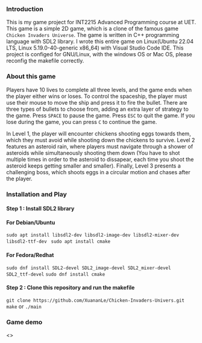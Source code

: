 ### Introduction
This is my game project for INT2215 Advanced Programming course at UET. This game is a simple 2D game, which is a clone of the famous game `Chicken Invaders Universe`. The game is written in C++ programming language with SDL2 library. I wrote this entire game on Linux(Ubuntu 22.04 LTS, Linux 5.19.0-40-generic x86_64) with Visual Studio Code IDE. This project is configed for GNU/Linux, with the windows OS or Mac OS, please reconfig the makefile correctly.

### About this game 
Players have 10 lives to complete all three levels, and the game ends when the player either wins or loses. To control the spaceship, the player must use their mouse to move the ship and press it to fire the bullet. There are three types of bullets to choose from, adding an extra layer of strategy to the game.
Press  ```SPACE``` to pause the game. Press ```ESC``` to quit the game. If you lose during the game, you can press ```C``` to continue the game.

In  Level 1, the player will encounter chickens shooting eggs towards them, which they must avoid while shooting down the chickens to survive. Level 2 features an asteroid rain, where players must navigate through a shower of asteroids while simultaneously shooting them down (You have to shot multiple times in order to the asteroid to dissapear, each time you shoot the asteroid keeps getting smaller and smaller). Finally, Level 3 presents a challenging boss, which shoots eggs in a circular motion and chases after the player.

### Installation and Play
#### Step 1 : Install SDL2 library

#### For Debian/Ubuntu
```sudo apt install libsdl2-dev libsdl2-image-dev libsdl2-mixer-dev libsdl2-ttf-dev```
``` sudo apt install cmake```

#### For Fedora/Redhat
```sudo dnf install SDL2-devel SDL2_image-devel SDL2_mixer-devel SDL2_ttf-devel```
```sudo dnf install cmake```

#### Step 2 : Clone this repository and run the makefile
```git clone https://github.com/XuananLe/Chicken-Invaders-Univers.git```
```make``` or ```./main```

### Game demo
<>